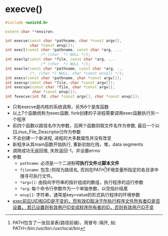 # execve()

```c++
#include <unistd.h>

extern char **environ;

int execve(const char *pathname, char *const argv[],
           char *const envp[]);
int execl(const char *pathname, const char *arg, ...
                /* (char  *) NULL */);
int execlp(const char *file, const char *arg, ...
                /* (char  *) NULL */);
int execle(const char *pathname, const char *arg, ...
           /*, (char *) NULL, char *const envp[] */);
int execv(const char *pathname, char *const argv[]);
int execvp(const char *file, char *const argv[]);
int execvpe(const char *file, char *const argv[],
            char *const envp[]);
int fexecve(int fd, char *const argv[], char *const envp[]);                       
```

- 只有execve是内核的系统调用，另外6个是库函数
- 以上7个函数统称为exec函数, fork创建的子进程需要调用exec函数执行另一个程序
- 前四个函数以路径名作为参数，后两个函数则取文件名作为参数, 最后一个以[[Linux_File_Descriptor]]作为参数
- 不会创建一个新进程, 进程的大多数属性并没有改变
- 新程序从其main函数开始执行, 重新初始化栈，堆，data segments
- 调用成功无返回值, 失败返回-1，并设置errno
- 参数
  - `pathname`: 必须是一个二进制**可执行文件**或**脚本文件**
  - `filename`: 包含`/`则视为路径名, 否则在PATH[^path]环境变量所指定的各目录中搜寻可执行文件。
  - `*argv[]`: 由指向字符串的指针组成的数组，执行程序的运行参数
  - `*arg`: 每个命令行参数作为一个单独参数，以空指针结尾
  - `envp[]`: 字符串，通常是key=value的形式执行程序的环境参数
- [exec前后UID和GID是不变的，而有效ID取决于所执行程序文件所有者ID是否设置， 若已设置则有效用户ID变成程序所有者的ID，否则有效用户ID不变](Linux_File_ID.md)  
  
[^path]:PATH包含了一张目录表(路径前缀)，用冒号`:`隔开, 
                    如: PATH=/bin:/usr/bin:/usr/local/bin